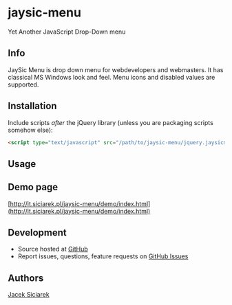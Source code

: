 jaysic-menu
===========

Yet Another JavaScript Drop-Down menu

## Info

JaySic Menu is drop down menu for webdevelopers and webmasters. It has classical MS Windows look and feel.
Menu icons and disabled values are supported.

## Installation

Include scripts *after* the jQuery library (unless you are packaging scripts somehow else):

```html
<script type="text/javascript" src="/path/to/jaysic-menu/jquery.jaysicmenu.js"></script>
```

## Usage


## Demo page

[http://it.siciarek.pl/jaysic-menu/demo/index.html](http://it.siciarek.pl/jaysic-menu/demo/index.html)


## Development

- Source hosted at [GitHub](https://github.com/siciarek/jaysic-menu)
- Report issues, questions, feature requests on [GitHub Issues](https://github.com/siciarek/jaysic-menu/issues)

## Authors

[Jacek Siciarek](https://github.com/siciarek)
